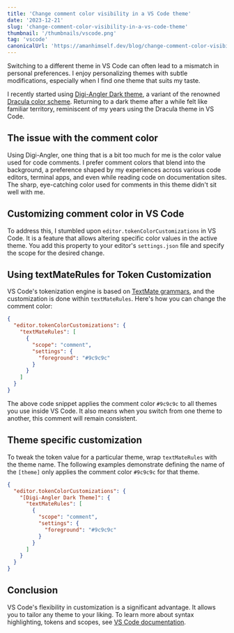 ```yaml
---
title: 'Change comment color visibility in a VS Code theme'
date: '2023-12-21'
slug: 'change-comment-color-visibility-in-a-vs-code-theme'
thumbnail: '/thumbnails/vscode.png'
tag: 'vscode'
canonicalUrl: 'https://amanhimself.dev/blog/change-comment-color-visibility-in-a-vs-code-theme/'
---
```


Switching to a different theme in VS Code can often lead to a mismatch in personal preferences. I enjoy personalizing themes with subtle modifications, especially when I find one theme that suits my taste.

I recently started using [Digi-Angler Dark theme](https://marketplace.visualstudio.com/items?itemName=Digi-Angler.digi-angler-dark-theme), a variant of the renowned [Dracula color scheme](https://draculatheme.com/). Returning to a dark theme after a while felt like familiar territory, reminiscent of my years using the Dracula theme in VS Code.

## The issue with the comment color

Using Digi-Angler, one thing that is a bit too much for me is the color value used for code comments. I prefer comment colors that blend into the background, a preference shaped by my experiences across various code editors, terminal apps, and even while reading code on documentation sites. The sharp, eye-catching color used for comments in this theme didn't sit well with me.

## Customizing comment color in VS Code

To address this, I stumbled upon `editor.tokenColorCustomizations` in VS Code. It is a feature that allows altering specific color values in the active theme. You add this property to your editor's `settings.json` file and specify the scope for the desired change.

## Using textMateRules for Token Customization

VS Code's tokenization engine is based on [TextMate grammars](https://macromates.com/manual/en/language_grammars), and the customization is done within `textMateRules`. Here's how you can change the comment color:

```json
{
  "editor.tokenColorCustomizations": {
    "textMateRules": [
      {
        "scope": "comment",
        "settings": {
          "foreground": "#9c9c9c"
        }
      }
    ]
  }
}
```

The above code snippet applies the comment color `#9c9c9c` to all themes you use inside VS Code. It also means when you switch from one theme to another, this comment will remain consistent.

## Theme specific customization

To tweak the token value for a particular theme, wrap `textMateRules` with the theme name. The following examples demonstrate defining the name of the `[theme]` only applies the comment color `#9c9c9c` for that theme.

```json
{
  "editor.tokenColorCustomizations": {
    "[Digi-Angler Dark Theme]": {
      "textMateRules": [
        {
          "scope": "comment",
          "settings": {
            "foreground": "#9c9c9c"
          }
        }
      ]
    }
  }
}
```

## Conclusion

VS Code's flexibility in customization is a significant advantage. It allows you to tailor any theme to your liking. To learn more about syntax highlighting, tokens and scopes, see [VS Code documentation](https://code.visualstudio.com/api/language-extensions/syntax-highlight-guide#textmate-tokens-and-scopes).
